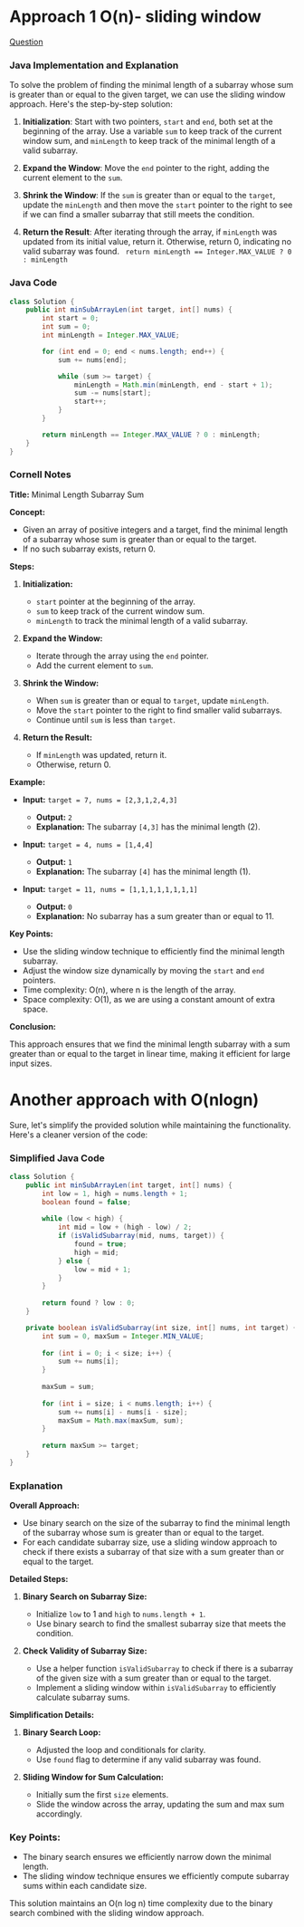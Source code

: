# Approach 1 O(n)- sliding window


[Question](https://leetcode.com/problems/minimum-size-subarray-sum/description/)
### Java Implementation and Explanation

To solve the problem of finding the minimal length of a subarray whose sum is greater than or equal to the given target, we can use the sliding window approach. Here's the step-by-step solution:

1. **Initialization**: Start with two pointers, `start` and `end`, both set at the beginning of the array. Use a variable `sum` to keep track of the current window sum, and `minLength` to keep track of the minimal length of a valid subarray.

2. **Expand the Window**: Move the `end` pointer to the right, adding the current element to the `sum`.

3. **Shrink the Window**: If the `sum` is greater than or equal to the `target`, update the `minLength` and then move the `start` pointer to the right to see if we can find a smaller subarray that still meets the condition.

4. **Return the Result**: After iterating through the array, if `minLength` was updated from its initial value, return it. Otherwise, return 0, indicating no valid subarray was found.  ` return minLength == Integer.MAX_VALUE ? 0 : minLength`

### Java Code

```java
class Solution {
    public int minSubArrayLen(int target, int[] nums) {
        int start = 0;
        int sum = 0;
        int minLength = Integer.MAX_VALUE;

        for (int end = 0; end < nums.length; end++) {
            sum += nums[end];

            while (sum >= target) {
                minLength = Math.min(minLength, end - start + 1);
                sum -= nums[start];
                start++;
            }
        }

        return minLength == Integer.MAX_VALUE ? 0 : minLength;
    }
}
```

### Cornell Notes

**Title:** Minimal Length Subarray Sum

**Concept:**
- Given an array of positive integers and a target, find the minimal length of a subarray whose sum is greater than or equal to the target.
- If no such subarray exists, return 0.

**Steps:**

1. **Initialization:**
   - `start` pointer at the beginning of the array.
   - `sum` to keep track of the current window sum.
   - `minLength` to track the minimal length of a valid subarray.

2. **Expand the Window:**
   - Iterate through the array using the `end` pointer.
   - Add the current element to `sum`.

3. **Shrink the Window:**
   - When `sum` is greater than or equal to `target`, update `minLength`.
   - Move the `start` pointer to the right to find smaller valid subarrays.
   - Continue until `sum` is less than `target`.

4. **Return the Result:**
   - If `minLength` was updated, return it.
   - Otherwise, return 0.

**Example:**

- **Input:** `target = 7, nums = [2,3,1,2,4,3]`
  - **Output:** `2`
  - **Explanation:** The subarray `[4,3]` has the minimal length (2).

- **Input:** `target = 4, nums = [1,4,4]`
  - **Output:** `1`
  - **Explanation:** The subarray `[4]` has the minimal length (1).

- **Input:** `target = 11, nums = [1,1,1,1,1,1,1,1]`
  - **Output:** `0`
  - **Explanation:** No subarray has a sum greater than or equal to 11.

**Key Points:**

- Use the sliding window technique to efficiently find the minimal length subarray.
- Adjust the window size dynamically by moving the `start` and `end` pointers.
- Time complexity: O(n), where n is the length of the array.
- Space complexity: O(1), as we are using a constant amount of extra space.

**Conclusion:**

This approach ensures that we find the minimal length subarray with a sum greater than or equal to the target in linear time, making it efficient for large input sizes.



# Another approach with O(nlogn)

Sure, let's simplify the provided solution while maintaining the functionality. Here's a cleaner version of the code:

### Simplified Java Code

```java
class Solution {
    public int minSubArrayLen(int target, int[] nums) {
        int low = 1, high = nums.length + 1;
        boolean found = false;
        
        while (low < high) {
            int mid = low + (high - low) / 2;
            if (isValidSubarray(mid, nums, target)) {
                found = true;
                high = mid;
            } else {
                low = mid + 1;
            }
        }
        
        return found ? low : 0;
    }

    private boolean isValidSubarray(int size, int[] nums, int target) {
        int sum = 0, maxSum = Integer.MIN_VALUE;
        
        for (int i = 0; i < size; i++) {
            sum += nums[i];
        }
        
        maxSum = sum;
        
        for (int i = size; i < nums.length; i++) {
            sum += nums[i] - nums[i - size];
            maxSum = Math.max(maxSum, sum);
        }
        
        return maxSum >= target;
    }
}
```

### Explanation

**Overall Approach:**
- Use binary search on the size of the subarray to find the minimal length of the subarray whose sum is greater than or equal to the target.
- For each candidate subarray size, use a sliding window approach to check if there exists a subarray of that size with a sum greater than or equal to the target.

**Detailed Steps:**

1. **Binary Search on Subarray Size:**
   - Initialize `low` to 1 and `high` to `nums.length + 1`.
   - Use binary search to find the smallest subarray size that meets the condition.

2. **Check Validity of Subarray Size:**
   - Use a helper function `isValidSubarray` to check if there is a subarray of the given size with a sum greater than or equal to the target.
   - Implement a sliding window within `isValidSubarray` to efficiently calculate subarray sums.

**Simplification Details:**

1. **Binary Search Loop:**
   - Adjusted the loop and conditionals for clarity.
   - Use `found` flag to determine if any valid subarray was found.

2. **Sliding Window for Sum Calculation:**
   - Initially sum the first `size` elements.
   - Slide the window across the array, updating the sum and max sum accordingly.

### Key Points:

- The binary search ensures we efficiently narrow down the minimal length.
- The sliding window technique ensures we efficiently compute subarray sums within each candidate size.

This solution maintains an O(n log n) time complexity due to the binary search combined with the sliding window approach.
